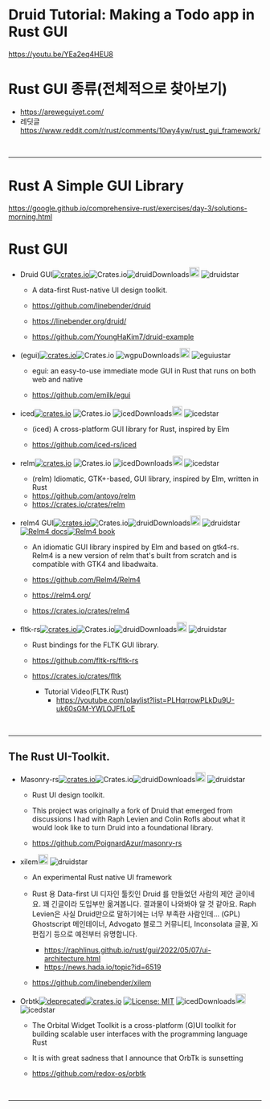# Druid Tutorial: Making a Todo app in Rust GUI

https://youtu.be/YEa2eq4HEU8

# Rust GUI 종류(전체적으로 찾아보기)
- https://areweguiyet.com/
- 레딧글 https://www.reddit.com/r/rust/comments/10wy4yw/rust_gui_framework/


<br>

<hr>

# Rust A Simple GUI Library

https://google.github.io/comprehensive-rust/exercises/day-3/solutions-morning.html

# Rust GUI

- Druid GUI[![crates.io](https://img.shields.io/crates/v/druid.svg)](https://crates.io/crates/druid)![Crates.io](https://img.shields.io/crates/l/druid)![druidDownloads](https://img.shields.io/crates/d/druid.svg)<a href="https://github.com/inebender/druid"><img alt="githubicon" width="20px" src="https://user-images.githubusercontent.com/67513038/218287708-001511d7-1cce-42d3-92d2-4a61193b38f0.png" /></a>
![druidstar](https://img.shields.io/github/stars/linebender/druid.svg)

    - A data-first Rust-native UI design toolkit.
    
    - https://github.com/linebender/druid

    - https://linebender.org/druid/

    - https://github.com/YoungHaKim7/druid-example

- (egui)[![crates.io](https://img.shields.io/crates/v/egui.svg)](https://crates.io/crates/egui)![Crates.io](https://img.shields.io/crates/l/egui)
![wgpuDownloads](https://img.shields.io/crates/d/egui.svg)<a href="https://github.com/emilk/egui"><img alt="githubicon" width="20px" src="https://user-images.githubusercontent.com/67513038/218287708-001511d7-1cce-42d3-92d2-4a61193b38f0.png" /></a>
![eguiustar](https://img.shields.io/github/stars/emilk/egui.svg)

    - egui: an easy-to-use immediate mode GUI in Rust that runs on both web and native

    - https://github.com/emilk/egui

- iced[![crates.io](https://img.shields.io/crates/v/iced.svg)](https://crates.io/crates/iced)
![Crates.io](https://img.shields.io/crates/l/iced)
![icedDownloads](https://img.shields.io/crates/d/iced.svg)<a href="https://github.com/iced-rs/iced"><img alt="githubicon" width="20px" src="https://user-images.githubusercontent.com/67513038/218287708-001511d7-1cce-42d3-92d2-4a61193b38f0.png" /></a>
![icedstar](https://img.shields.io/github/stars/iced-rs/iced.svg)

    - (iced) A cross-platform GUI library for Rust, inspired by Elm

    - https://github.com/iced-rs/iced

- relm[![crates.io](https://img.shields.io/crates/v/relm.svg)](https://crates.io/crates/relm)
![Crates.io](https://img.shields.io/crates/l/relm)
![icedDownloads](https://img.shields.io/crates/d/relm.svg)<a href="https://github.com/antoyo/relm"><img alt="githubicon" width="20px" src="https://user-images.githubusercontent.com/67513038/218287708-001511d7-1cce-42d3-92d2-4a61193b38f0.png" /></a>
![icedstar](https://img.shields.io/github/stars/antoyo/relm.svg)

    - (relm) Idiomatic, GTK+-based, GUI library, inspired by Elm, written in Rust
    - https://github.com/antoyo/relm
    - https://crates.io/crates/relm
   
- relm4 GUI[![crates.io](https://img.shields.io/crates/v/relm4.svg)](https://crates.io/crates/reml4)![Crates.io](https://img.shields.io/crates/l/egui)![druidDownloads](https://img.shields.io/crates/d/relm4.svg)<a href="https://github.com/Relm4/Relm4"><img alt="githubicon" width="20px" src="https://user-images.githubusercontent.com/67513038/218287708-001511d7-1cce-42d3-92d2-4a61193b38f0.png" /></a>
![druidstar](https://img.shields.io/github/stars/Relm4/Relm4.svg)<a href="https://docs.rs/relm4/" rel="nofollow noopener noreferrer"><img src="https://img.shields.io/badge/rust-documentation-blue" alt="Relm4 docs"></a><a href="https://relm4.org/book/stable/" rel="nofollow noopener noreferrer"><img src="https://img.shields.io/badge/rust-book-fc0060" alt="Relm4 book"></a>

    - An idiomatic GUI library inspired by Elm and based on gtk4-rs. Relm4 is a new version of relm that's built from scratch and is compatible with GTK4 and libadwaita. 
    
    - https://github.com/Relm4/Relm4

    - https://relm4.org/

    - https://crates.io/crates/relm4

- fltk-rs[![crates.io](https://img.shields.io/crates/v/fltk.svg)](https://crates.io/crates/fltk)![Crates.io](https://img.shields.io/crates/l/fltk)![druidDownloads](https://img.shields.io/crates/d/fltk.svg)<a href="https://github.com/fltk-rs/fltk-rs"><img alt="githubicon" width="20px" src="https://user-images.githubusercontent.com/67513038/218287708-001511d7-1cce-42d3-92d2-4a61193b38f0.png" /></a>
![druidstar](https://img.shields.io/github/stars/fltk-rs/fltk-rs.svg)

    - Rust bindings for the FLTK GUI library.
    
    - https://github.com/fltk-rs/fltk-rs
 
    - https://crates.io/crates/fltk
      - Tutorial Video(FLTK Rust)
        - https://youtube.com/playlist?list=PLHqrrowPLkDu9U-uk60sGM-YWLOJFfLoE

<br>

<hr>

## The Rust UI-Toolkit.<br>

- Masonry-rs[![crates.io](https://img.shields.io/crates/v/masonry.svg)](https://crates.io/crates/masonry)![Crates.io](https://img.shields.io/crates/l/masonry)![druidDownloads](https://img.shields.io/crates/d/masonry.svg)<a href="https://github.com/PoignardAzur/masonry-rs"><img alt="githubicon" width="20px" src="https://user-images.githubusercontent.com/67513038/218287708-001511d7-1cce-42d3-92d2-4a61193b38f0.png" /></a>
![druidstar](https://img.shields.io/github/stars/PoignardAzur/masonry-rs.svg)

    - Rust UI design toolkit.

    - This project was originally a fork of Druid that emerged from discussions I had with Raph Levien and Colin Rofls about what it would look like to turn Druid into a foundational library.

    - https://github.com/PoignardAzur/masonry-rs


- xilem<a href="https://github.com/linebender/xilem"><img alt="githubicon" width="20px" src="https://user-images.githubusercontent.com/67513038/218287708-001511d7-1cce-42d3-92d2-4a61193b38f0.png" /></a>
![druidstar](https://img.shields.io/github/stars/linebender/xilem.svg)

    - An experimental Rust native UI framework

    - Rust 용 Data-first UI 디자인 툴킷인 Druid 를 만들었던 사람의 제안 글이네요. 꽤 긴글이라 도입부만 옮겨봅니다. 결과물이 나와봐야 알 것 같아요. Raph Levien은 사실 Druid만으로 말하기에는 너무 부족한 사람인데... (GPL) Ghostscript 메인테이너, Advogato 블로그 커뮤니티, Inconsolata 글꼴, Xi 편집기 등으로 예전부터 유명합니다.
      - https://raphlinus.github.io/rust/gui/2022/05/07/ui-architecture.html
      - https://news.hada.io/topic?id=6519

    - https://github.com/linebender/xilem

- Orbtk[![deprecated](http://badges.github.io/stability-badges/dist/deprecated.svg)](http://github.com/badges/stability-badges)[![crates.io](https://img.shields.io/crates/v/orbtk.svg)](https://crates.io/crates/orbtk)
[![License: MIT](https://img.shields.io/badge/License-MIT-yellow.svg)](https://opensource.org/licenses/MIT)
![icedDownloads](https://img.shields.io/crates/d/orbtk.svg)<a href="https://github.com/redox-os/orbtk"><img alt="githubicon" width="20px" src="https://user-images.githubusercontent.com/67513038/218287708-001511d7-1cce-42d3-92d2-4a61193b38f0.png" /></a>
![icedstar](https://img.shields.io/github/stars/redox-os/orbtk.svg)

    - The Orbital Widget Toolkit is a cross-platform (G)UI toolkit for building scalable user interfaces with the programming language Rust

    - It is with great sadness that I announce that OrbTk is sunsetting

    - https://github.com/redox-os/orbtk

<br>

<hr>

<br>

